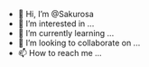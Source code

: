 - 👋 Hi, I’m @Sakurosa
- 👀 I’m interested in ...
- 🌱 I’m currently learning ...
- 💞️ I’m looking to collaborate on ...
- 📫 How to reach me ...

<!---
Sakurosa/Sakurosa is a ✨ special ✨ repository because its `README.md` (this file) appears on your GitHub profile.
You can click the Preview link to take a look at your changes.
--->

